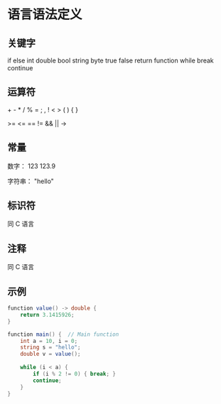 # 语言语法定义

## 关键字

if else int double bool string byte true false return function while break continue 

## 运算符

\+ - * / % = ; , ! < > ( ) { } 

\>= <= == != && || ->

## 常量

数字： 123 123.9

字符串： "hello"

## 标识符

同 C 语言

## 注释

同 C 语言

## 示例

```csharp
function value() -> double {
    return 3.1415926;
}

function main() {  // Main function
    int a = 10, i = 0;
    string s = "hello";
    double v = value();
    
    while (i < a) {
        if (i % 2 != 0) { break; }
        continue;
    }
}

```
